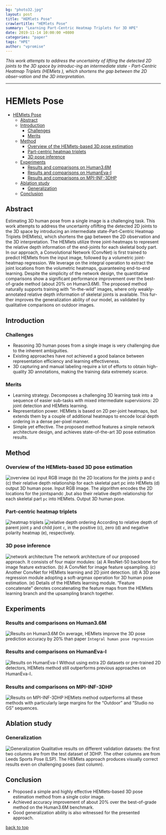 ```yaml
---
bg: "photo32.jpg"
layout: post
title: "HEMlets Pose"
crawlertitle: "HEMlets Pose"
summary: "Learning Part-Centric Heatmap Triplets for 3D HPE"
date: 2019-11-14 10:00:00 +0800
categories: "paper"
tags: "HPE"
author: "vpromise"
---
```


*This work attempts to address the uncertainty of lifting the detected 2D joints to the 3D space by introduc-ing an intermediate state - Part-Centric Heatmap Triplets (HEMlets ), which shortens the gap between the 2D obser-vation and the 3D interpretation.*

---
# HEMlets Pose

- [HEMlets Pose](#hemlets-pose)
  - [Abstract](#abstract)
  - [Introduction](#introduction)
    - [Challenges](#challenges)
    - [Merits](#merits)
  - [Method](#method)
    - [Overview of the HEMlets-based 3D pose estimation](#overview-of-the-hemlets-based-3d-pose-estimation)
    - [Part-centric heatmap triplets](#part-centric-heatmap-triplets)
    - [3D pose inference](#3d-pose-inference)
  - [Experiments](#experiments)
    - [Results and comparisons on Human3.6M](#results-and-comparisons-on-human36m)
    - [Results and comparisons on HumanEva-I](#results-and-comparisons-on-humaneva-i)
    - [Results and comparisons on MPI-INF-3DHP](#results-and-comparisons-on-mpi-inf-3dhp)
  - [Ablation study](#ablation-study)
    - [Generalization](#generalization)
  - [Conclusion](#conclusion)

## Abstract
Estimating 3D human pose from a single image is a challenging task. This work attempts to address the uncertainty oflifting the detected 2D joints to the 3D space by introducing an intermediate state-Part-Centric Heatmap Triplets (HEMlets), which shortens the gap between the 2D observation and the 3D interpretation. The HEMlets utilize three joint-heatmaps to represent the relative depth information of the end-joints for each skeletal body part. In our approach, a Convolutional Network (ConvNet) is first trained to predict HEMlets from the input image, followed by a volumetric joint-heatmap regression. We leverage on the integral operation to extract the joint locations from the volumetric heatmaps, guaranteeing end-to-end learning. Despite the simplicity of the network design, the quantitative comparisons show a significant performance improvement over the best-of-grade method (about 20% on Human3.6M). The proposed method naturally supports training with “in-the-wild” images, where only weakly-annotated relative depth information of skeletal joints is available. This fur- ther improves the generalization ability of our model, as validated by qualitative comparisons on outdoor images.


## Introduction

### Challenges
- Reasoning 3D human poses from a single image is very challenging due to the inherent ambiguities.
- Existing approaches have not achieved a good balance between representation efficiency and learning effectiveness.
- 3D capturing and manual labeling require a lot of efforts to obtain high-quality 3D annotations, making the training data extremely scarce.

### Merits
- Learning strategy. Decomposes a challenging 3D learning task into a sequence of easier sub-tasks with mixed intermediate supervisions: 2D joint detection and HEMlets learning.
- Representation power. HEMlets is based on 2D per-joint heatmaps, but extends them by a couple of additional heatmaps to encode local depth ordering in a dense per-pixel manner. 
- Simple yet effective. The proposed method features a simple network architecture design, and achieves state-of-the-art 3D pose estimation results.

## Method

### Overview of the HEMlets-based 3D pose estimation
![overview](https://i.loli.net/2019/11/14/ydDFsUpMuixVX1W.png)
(a) input RGB image 
(b) the 2D locations for the joints p and c 
(c) their relative depth relationship for each skeletal part pc into HEMlets
(d) output 3D human pose.
Input RGB image. The algorithm encodes the 2D locations for the jointspandc ,but also their relative depth relationship for each skeletal part `pc` into HEMlets. Output 3D human pose.

### Part-centric heatmap triplets
![heatmap triplets](https://i.loli.net/2019/11/14/biRa4HPngEVSJC1.png)
![relative depth ordering](https://i.loli.net/2019/11/14/TSiMmK6AHJansWy.png)
According to relative depth of parent joint `p` and child jiont `c`, in the positive (c), zero (d) and negative polarity heatmap (e), respectively.

### 3D pose inference
![network architecture](https://i.loli.net/2019/11/14/8IKosF4WZPOTBdC.png)
The network architecture of our proposed approach. It consists of four major modules: (a) A ResNet-50 backbone for image feature extraction. (b) A ConvNet for image feature upsampling. (c) Another ConvNet for HEMlets learning and 2D joint detection. (d) A 3D pose regression module adopting a soft-argmax operation for 3D human pose estimation. (e) Details of the HEMlets learning module. “Feature concatenate” denotes concatenating the feature maps from the HEMlets learning branch and the upsampling branch together.

## Experiments

### Results and comparisons on Human3.6M
![Results on Human3.6M](https://i.loli.net/2019/11/14/eqPFZwnkIb1jmGH.png)
On average, HEMlets improve the 3D pose prediction accuracy by 20% than paper `Integral human pose regression`

### Results and comparisons on HumanEva-I
![Results on HumanEva-I](https://i.loli.net/2019/11/14/F9ywWL1Zj4NG2Hg.png)
Without using extra 2D datasets or pre-trained 2D detectors, HEMlets method still outperforms previous approaches on HumanEva-I．

### Results and comparisons on MPI-INF-3DHP
![Results on MPI-INF-3DHP](https://i.loli.net/2019/11/14/Ty4zdXAOgH3S6Bx.png)
HEMlets method outperforms all these methods with particularly large margins for the “Outdoor” and “Studio no GS” sequences.

## Ablation study

### Generalization
![Generalization](https://i.loli.net/2019/11/14/uftHinIzyPoM2Zs.png)
Qualitative results on different validation datasets: the first two columns are from the test dataset of 3DHP. The other columns are from Leeds Sports Pose (LSP). The HEMlets approach produces visually correct results even on challenging poses (last column).

## Conclusion
- Proposed a simple and highly effective HEMlets-based 3D pose estimation method from a single color image.
- Achieved accuracy improvement of about 20% over the best-of-grade method on the Human3.6M benchmark.
- Good generalization ability is also witnessed for the presented approach.


[back to top](#hemlets-pose)
